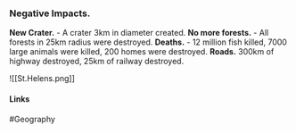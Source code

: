 ### Negative Impacts.

**New Crater.** - A crater 3km in diameter created.
**No more forests.** - All forests in 25km radius were destroyed.
**Deaths.** - 12 million fish killed, 7000 large animals were killed, 200 homes were destroyed.
**Roads.** 300km of highway destroyed, 25km of railway destroyed.

![[St.Helens.png]]

#### Links
#Geography 